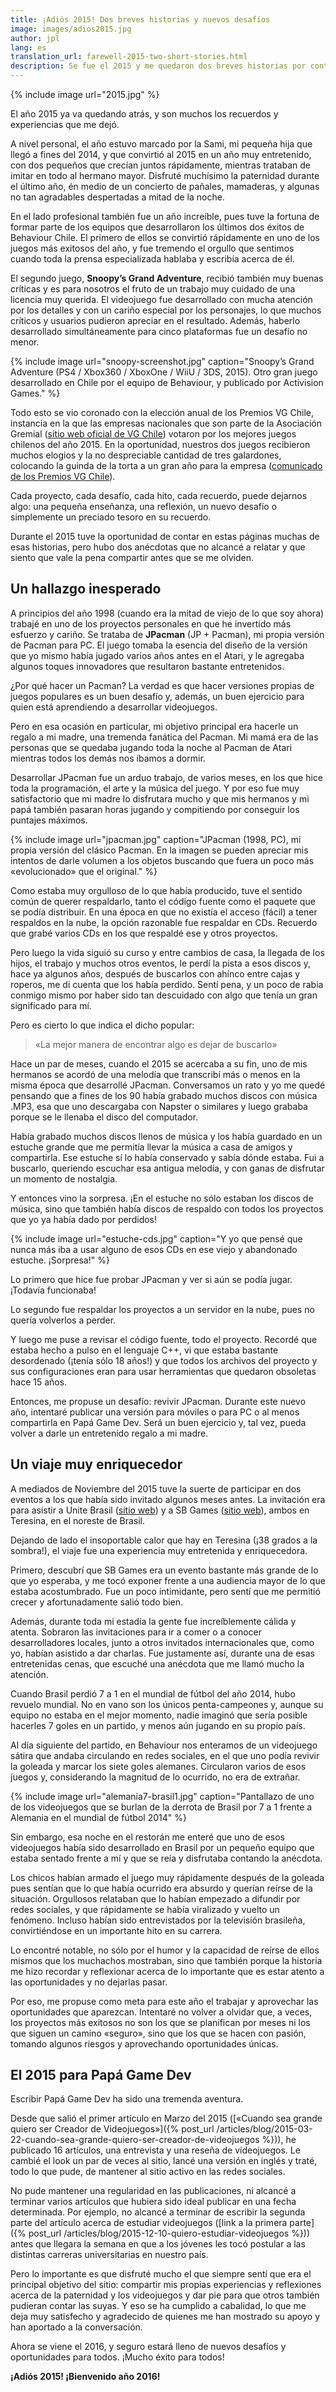 ```yaml
---
title: ¡Adiós 2015! Dos breves historias y nuevos desafíos
image: images/adios2015.jpg
author: jpl
lang: es
translation_url: farewell-2015-two-short-stories.html
description: Se fue el 2015 y me quedaron dos breves historias por contar acerca de un hallazgo inesperado y un viaje enriquecedor
---
```


{% include image url="2015.jpg" %}

El año 2015 ya va quedando atrás, y son muchos los recuerdos y experiencias que me dejó.

A nivel personal, el año estuvo marcado por la Sami, mi pequeña hija que llegó a fines del 2014, y que convirtió al 2015 en un año muy entretenido, con dos pequeños que crecían juntos rápidamente, mientras trataban de imitar en todo al hermano mayor. Disfruté muchísimo la paternidad durante el último año, én medio de un concierto de pañales, mamaderas, y algunas no tan agradables despertadas a mitad de la noche.

En el lado profesional también fue un año increíble, pues tuve la fortuna de formar parte de los equipos que desarrollaron los últimos dos éxitos de Behaviour Chile. El primero de ellos se convirtió rápidamente en uno de los juegos más exitosos del año, y fue tremendo el orgullo que sentimos cuando toda la prensa especializada hablaba y escribía acerca de él.

El segundo juego, **Snoopy’s Grand Adventure**, recibió también muy buenas críticas y es para nosotros el fruto de un trabajo muy cuidado de una licencia muy querida. El videojuego fue desarrollado con mucha atención por los detalles y con un cariño especial por los personajes, lo que muchos críticos y usuarios pudieron apreciar en el resultado. Además, haberlo desarrollado simultáneamente para cinco plataformas fue un desafío no menor.

{% include image url="snoopy-screenshot.jpg" caption="Snoopy’s Grand Adventure (PS4 / Xbox360 / XboxOne / WiiU / 3DS, 2015). Otro gran juego desarrollado en Chile por el equipo de Behaviour, y publicado por Activision Games." %}

Todo esto se vio coronado con la elección anual de los Premios VG Chile, instancia en la que las empresas nacionales que son parte de la Asociación Gremial ([sitio web oficial de VG Chile](http://www.videogameschile.com/)) votaron por los mejores juegos chilenos del año 2015. En la oportunidad, nuestros dos juegos recibieron muchos elogios y la no despreciable cantidad de tres galardones, colocando la guinda de la torta a un gran año para la empresa ([comunicado de los Premios VG Chile](http://videogameschile.com/home/videogames-chile-realizo-su-cuenta-anual-checkpoint-2016-junto-a-la-entrega-de-los-premios-vgchile/)).

Cada proyecto, cada desafío, cada hito, cada recuerdo, puede dejarnos algo: una pequeña enseñanza, una reflexión, un nuevo desafío o simplemente un preciado tesoro en su recuerdo.

Durante el 2015 tuve la oportunidad de contar en estas páginas muchas de esas historias, pero hubo dos anécdotas que no alcancé a relatar y que siento que vale la pena compartir antes que se me olviden.

## Un hallazgo inesperado

A principios del año 1998 (cuando era la mitad de viejo de lo que soy ahora) trabajé en uno de los proyectos personales en que he invertido más esfuerzo y cariño. Se trataba de **JPacman** (JP + Pacman), mi propia versión de Pacman para PC. El juego tomaba la esencia del diseño de la versión que yo mismo había jugado varios años antes en el Atari, y le agregaba algunos toques innovadores que resultaron bastante entretenidos.

¿Por qué hacer un Pacman? La verdad es que hacer versiones propias de juegos populares es un buen desafío y, además, un buen ejercicio para quien está aprendiendo a desarrollar videojuegos.

Pero en esa ocasión en particular, mi objetivo principal era hacerle un regalo a mi madre, una tremenda fanática del Pacman. Mi mamá era de las personas que se quedaba jugando toda la noche al Pacman de Atari mientras todos los demás nos íbamos a dormir.

Desarrollar JPacman fue un arduo trabajo, de varios meses, en los que hice toda la programación, el arte y la música del juego. Y por eso fue muy satisfactorio que mi madre lo disfrutara mucho y que mis hermanos y mi papá también pasaran horas jugando y compitiendo por conseguir los puntajes máximos.

{% include image url="jpacman.jpg" caption="JPacman (1998, PC), mi propia versión del clásico Pacman. En la imagen se pueden apreciar mis intentos de darle volumen a los objetos buscando que fuera un poco más «evolucionado» que el original." %}

Como estaba muy orgulloso de lo que había producido, tuve el sentido común de querer respaldarlo, tanto el código fuente como el paquete que se podía distribuir. En una época en que no existía el acceso (fácil) a tener respaldos en la nube, la opción razonable fue respaldar en CDs. Recuerdo que grabé varios CDs en los que respaldé ese y otros proyectos.

Pero luego la vida siguió su curso y entre cambios de casa, la llegada de los hijos, el trabajo y muchos otros eventos, le perdí la pista a esos discos y, hace ya algunos años, después de buscarlos con ahínco entre cajas y roperos, me di cuenta que los había perdido. Sentí pena, y un poco de rabia conmigo mismo por haber sido tan descuidado con algo que tenía un gran significado para mí.

Pero es cierto lo que indica el dicho popular:

> «La mejor manera de encontrar algo es dejar de buscarlo»

Hace un par de meses, cuando el 2015 se acercaba a su fin, uno de mis hermanos se acordó de una melodía que transcribí más o menos en la misma época que desarrollé JPacman. Conversamos un rato y yo me quedé pensando que a fines de los 90 había grabado muchos discos con música .MP3, esa que uno descargaba con Napster o similares y luego grababa porque se le llenaba el disco del computador.

Había grabado muchos discos llenos de música y los había guardado en un estuche grande que me permitía llevar la música a casa de amigos y compartirla. Ese estuche sí lo había conservado y sabía dónde estaba. Fui a buscarlo, queriendo escuchar esa antigua melodía, y con ganas de disfrutar un momento de nostalgia.

Y entonces vino la sorpresa. ¡En el estuche no sólo estaban los discos de música, sino que también había discos de respaldo con todos los proyectos que yo ya había dado por perdidos!

{% include image url="estuche-cds.jpg" caption="Y yo que pensé que nunca más iba a usar alguno de esos CDs en ese viejo y abandonado estuche. ¡Sorpresa!" %}

Lo primero que hice fue probar JPacman y ver si aún se podía jugar. ¡Todavía funcionaba!

Lo segundo fue respaldar los proyectos a un servidor en la nube, pues no quería volverlos a perder.

Y luego me puse a revisar el código fuente, todo el proyecto. Recordé que estaba hecho a pulso en el lenguaje C++, vi que estaba bastante desordenado (¡tenía sólo 18 años!) y que todos los archivos del proyecto y sus configuraciones eran para usar herramientas que quedaron obsoletas hace 15 años.

Entonces, me propuse un desafío: revivir JPacman. Durante este nuevo año, intentaré publicar una versión para móviles o para PC o al menos compartirla en Papá Game Dev. Será un buen ejercicio y, tal vez, pueda volver a darle un entretenido regalo a mi madre.

## Un viaje muy enriquecedor

A mediados de Noviembre del 2015 tuve la suerte de participar en dos eventos a los que había sido invitado algunos meses antes. La invitación era para asistir a Unite Brasil ([sitio web](https://unity3d.com/es/unite/brasil)) y a SB Games ([sitio web](http://www.sbgames.org/sbgames2015/)), ambos en Teresina, en el noreste de Brasil.

Dejando de lado el insoportable calor que hay en Teresina (¡38 grados a la sombra!), el viaje fue una experiencia muy entretenida y enriquecedora.

Primero, descubrí que SB Games era un evento bastante más grande de lo que yo esperaba, y me tocó exponer frente a una audiencia mayor de lo que estaba acostumbrado. Fue un poco intimidante, pero sentí que me permitió crecer y afortunadamente salió todo bien.

Además, durante toda mi estadía la gente fue increíblemente cálida y atenta. Sobraron las invitaciones para ir a comer o a conocer desarrolladores locales, junto a otros invitados internacionales que, como yo, habían asistido a dar charlas. Fue justamente así, durante una de esas entretenidas cenas, que escuché una anécdota que me llamó mucho la atención.

Cuando Brasil perdió 7 a 1 en el mundial de fútbol del año 2014, hubo revuelo mundial. No en vano son los únicos penta-campeones y, aunque su equipo no estaba en el mejor momento, nadie imaginó que sería posible hacerles 7 goles en un partido, y menos aún jugando en su propio país.

Al día siguiente del partido, en Behaviour nos enteramos de un videojuego sátira que andaba circulando en redes sociales, en el que uno podía revivir la goleada y marcar los siete goles alemanes. Circularon varios de esos juegos y, considerando la magnitud de lo ocurrido, no era de extrañar.

{% include image url="alemania7-brasil1.jpg" caption="Pantallazo de uno de los videojuegos que se burlan de la derrota de Brasil por 7 a 1 frente a Alemania en el mundial de fútbol 2014" %}

Sin embargo, esa noche en el restorán me enteré que uno de esos videojuegos había sido desarrollado en Brasil por un pequeño equipo que estaba sentado frente a mí y que se reía y disfrutaba contando la anécdota.

Los chicos habían armado el juego muy rápidamente después de la goleada pues sentían que lo que había ocurrido era absurdo y querían reírse de la situación. Orgullosos relataban que lo habían empezado a difundir por redes sociales, y que rápidamente se había viralizado y vuelto un fenómeno. Incluso habían sido entrevistados por la televisión brasileña, convirtiéndose en un importante hito en su carrera.

Lo encontré notable, no sólo por el humor y la capacidad de reírse de ellos mismos que los muchachos mostraban, sino que también porque la historia me hizo recordar y reflexionar acerca de lo importante que es estar atento a las oportunidades y no dejarlas pasar.

Por eso, me propuse como meta para este año el trabajar y aprovechar las oportunidades que aparezcan. Intentaré no volver a olvidar que, a veces, los proyectos más exitosos no son los que se planifican por meses ni los que siguen un camino «seguro», sino que los que se hacen con pasión, tomando algunos riesgos y aprovechando oportunidades únicas.

## El 2015 para Papá Game Dev

Escribir Papá Game Dev ha sido una tremenda aventura.

Desde que salió el primer artículo en Marzo del 2015 ([«Cuando sea grande quiero ser Creador de Videojuegos»]({% post_url /articles/blog/2015-03-22-cuando-sea-grande-quiero-ser-creador-de-videojuegos %})), he publicado 16 artículos, una entrevista y una reseña de videojuegos. Le cambié el look un par de veces al sitio, lancé una versión en inglés y traté, todo lo que pude, de mantener al sitio activo en las redes sociales.

No pude mantener una regularidad en las publicaciones, ni alcancé a terminar varios artículos que hubiera sido ideal publicar en una fecha determinada. Por ejemplo, no alcancé a terminar de escribir la segunda parte del artículo acerca de estudiar videojuegos ([link a la primera parte]({% post_url /articles/blog/2015-12-10-quiero-estudiar-videojuegos %})) antes que llegara la semana en que a los jóvenes les tocó postular a las distintas carreras universitarias en nuestro país.

Pero lo importante es que disfruté mucho el que siempre sentí que era el principal objetivo del sitio: compartir mis propias experiencias y reflexiones acerca de la paternidad y los videojuegos y dar pie para que otros también pudieran contar las suyas. Y eso se ha cumplido a cabalidad, lo que me deja muy satisfecho y agradecido de quienes me han mostrado su apoyo y han aportado a la conversación.

Ahora se viene el 2016, y seguro estará lleno de nuevos desafíos y oportunidades para todos. ¡Mucho éxito para todos!

**¡Adiós 2015! ¡Bienvenido año 2016!**
